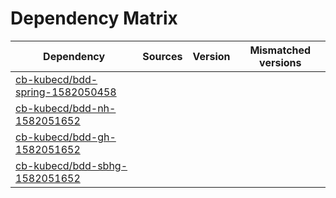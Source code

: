 # Dependency Matrix

Dependency | Sources | Version | Mismatched versions
---------- | ------- | ------- | -------------------
[cb-kubecd/bdd-spring-1582050458](https://github.com/cb-kubecd/bdd-spring-1582050458.git) |  | []() | 
[cb-kubecd/bdd-nh-1582051652](https://github.com/cb-kubecd/bdd-nh-1582051652.git) |  | []() | 
[cb-kubecd/bdd-gh-1582051652](https://github.com/cb-kubecd/bdd-gh-1582051652.git) |  | []() | 
[cb-kubecd/bdd-sbhg-1582051652](https://github.com/cb-kubecd/bdd-sbhg-1582051652.git) |  | []() | 
